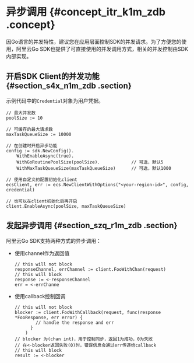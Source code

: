 # 异步调用 {#concept_itr_k1m_zdb .concept}

因Go语言的并发特性，建议您在应用层面控制SDK的并发请求。为了方便您的使用，阿里云Go SDK也提供了可直接使用的并发调用方式，相关的并发控制由SDK内部实现。

## 开启SDK Client的并发功能 {#section_s4x_n1m_zdb .section}

示例代码中的`Credential`对象为用户凭据。

```
// 最大并发数
poolSize := 10

// 可缓存的最大请求数
maxTaskQueueSize := 10000

// 在创建时开启异步功能
config := sdk.NewConfig().
    WithEnableAsync(true).
    WithGoRoutinePoolSize(poolSize).            // 可选，默认5
    WithMaxTaskQueueSize(maxTaskQueueSize)      // 可选，默认1000
	
// 使用自定义的配置初始化client
ecsClient, err := ecs.NewClientWithOptions("<your-region-id>", config, credential)

// 也可以在client初始化后再开启
client.EnableAsync(poolSize, maxTaskQueueSize)
```

## 发起异步调用 {#section_szq_r1m_zdb .section}

阿里云Go SDK支持两种方式的异步调用：

-   使用channel作为返回值

    ```
    // this will not block
    responseChannel, errChannel := client.FooWithChan(request)
    // this will block
    response := <-responseChannel
    err = <-errChanne
    ```

-   使用callback控制回调

    ```
    // this will not block
    blocker := client.FooWithCallback(request, func(response *FooResponse, err error) {
            // handle the response and err
          }
        )
    // blocker 为(chan int)，用于控制同步，返回1为成功，0为失败
    // 在<-blocker返回失败(0)时，错误信息会通过err传递给callback
    // this will block
    result := <-blocker
    ```


